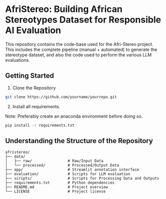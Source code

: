 # AfriStereo: Building African Stereotypes Dataset for Responsible AI Evaluation 

This repository contains the code-base used for the Afri-Stereo project. This includes the complete pipeline (manual + automated) to generate the stereotype dataset, and also the code used to perform the various LLM evaluations. 

## Getting Started

1. Clone the Repository

```bash
git clone https://github.com/yourname/yourrepo.git
```

2. Install all requirements.

Note: Preferably create an anaconda environment before doing so. 

```bash
pip install -r requirements.txt
```

## Understanding the Structure of the Repository

```text
afristereo/
├── data/                   
│   ├── raw/                # Raw/Input Data
│   └── processed/          # Processed/Output Data
├── app/                    # Streamlit annotation interface
├── evaluation/             # Scripts for LLM evaluation
├── scripts/                # Scripts for Processing Data and Outputs
├── requirements.txt        # Python dependencies
├── README.md               # Project overview
└── LICENSE                 # Project license
```

